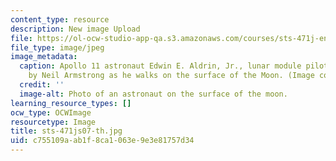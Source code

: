 ```yaml
---
content_type: resource
description: New image Upload
file: https://ol-ocw-studio-app-qa.s3.amazonaws.com/courses/sts-471j-engineering-apollo-the-moon-project-as-a-complex-system-spring-2007/c755109aab1f8ca1063e9e3e81757d34_sts-471js07-th.jpg
file_type: image/jpeg
image_metadata:
  caption: Apollo 11 astronaut Edwin E. Aldrin, Jr., lunar module pilot, is photographed
    by Neil Armstrong as he walks on the surface of the Moon. (Image courtesy of [NASA](http://www.nasa.gov/).)
  credit: ''
  image-alt: Photo of an astronaut on the surface of the moon.
learning_resource_types: []
ocw_type: OCWImage
resourcetype: Image
title: sts-471js07-th.jpg
uid: c755109a-ab1f-8ca1-063e-9e3e81757d34
---
```

